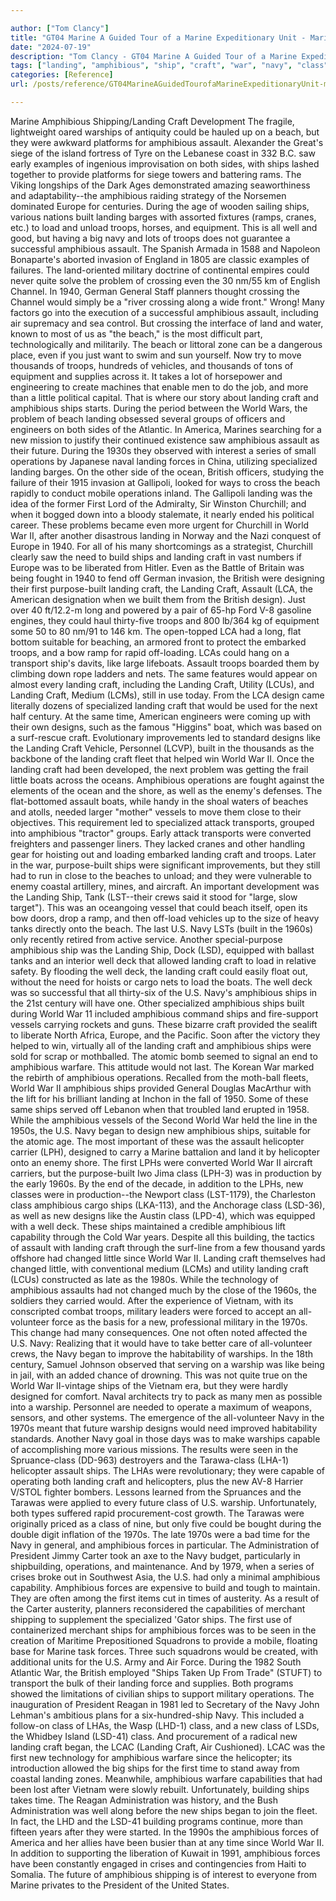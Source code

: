 ```yaml
---

author: ["Tom Clancy"]
title: "GT04 Marine A Guided Tour of a Marine Expeditionary Unit - Marine_split_091.html"
date: "2024-07-19"
description: "Tom Clancy - GT04 Marine A Guided Tour of a Marine Expeditionary Unit"
tags: ["landing", "amphibious", "ship", "craft", "war", "navy", "class", "assault", "world", "new", "force", "beach", "troop", "well", "would", "warship", "could", "first", "design", "operation", "ii", "time", "marine", "built", "specialized"]
categories: [Reference]
url: /posts/reference/GT04MarineAGuidedTourofaMarineExpeditionaryUnit-marinesplit091html

---
```



Marine
Amphibious Shipping/Landing Craft Development
The fragile, lightweight oared warships of antiquity could be hauled up on a beach, but they were awkward platforms for amphibious assault. Alexander the Great's siege of the island fortress of Tyre on the Lebanese coast in 332 B.C. saw early examples of ingenious improvisation on both sides, with ships lashed together to provide platforms for siege towers and battering rams. The Viking longships of the Dark Ages demonstrated amazing seaworthiness and adaptability--the amphibious raiding strategy of the Norsemen dominated Europe for centuries. During the age of wooden sailing ships, various nations built landing barges with assorted fixtures (ramps, cranes, etc.) to load and unload troops, horses, and equipment. This is all well and good, but having a big navy and lots of troops does not guarantee a successful amphibious assault. The Spanish Armada in 1588 and Napoleon Bonaparte's aborted invasion of England in 1805 are classic examples of failures. The land-oriented military doctrine of continental empires could never quite solve the problem of crossing even the 30 nm/55 km of English Channel. In 1940, German General Staff planners thought crossing the Channel would simply be a "river crossing along a wide front." Wrong!
Many factors go into the execution of a successful amphibious assault, including air supremacy and sea control. But crossing the interface of land and water, known to most of us as "the beach," is the most difficult part, technologically and militarily. The beach or littoral zone can be a dangerous place, even if you just want to swim and sun yourself. Now try to move thousands of troops, hundreds of vehicles, and thousands of tons of equipment and supplies across it. It takes a lot of horsepower and engineering to create machines that enable men to do the job, and more than a little political capital. That is where our story about landing craft and amphibious ships starts. During the period between the World Wars, the problem of beach landing obsessed several groups of officers and engineers on both sides of the Atlantic. In America, Marines searching for a new mission to justify their continued existence saw amphibious assault as their future. During the 1930s they observed with interest a series of small operations by Japanese naval landing forces in China, utilizing specialized landing barges.
On the other side of the ocean, British officers, studying the failure of their 1915 invasion at Gallipoli, looked for ways to cross the beach rapidly to conduct mobile operations inland. The Gallipoli landing was the idea of the former First Lord of the Admiralty, Sir Winston Churchill; and when it bogged down into a bloody stalemate, it nearly ended his political career. These problems became even more urgent for Churchill in World War II, after another disastrous landing in Norway and the Nazi conquest of Europe in 1940. For all of his many shortcomings as a strategist, Churchill clearly saw the need to build ships and landing craft in vast numbers if Europe was to be liberated from Hitler.
Even as the Battle of Britain was being fought in 1940 to fend off German invasion, the British were designing their first purpose-built landing craft, the Landing Craft, Assault (LCA, the American designation when we built them from the British design). Just over 40 ft/12.2-m long and powered by a pair of 65-hp Ford V-8 gasoline engines, they could haul thirty-five troops and 800 lb/364 kg of equipment some 50 to 80 nm/91 to 146 km. The open-topped LCA had a long, flat bottom suitable for beaching, an armored front to protect the embarked troops, and a bow ramp for rapid off-loading. LCAs could hang on a transport ship's davits, like large lifeboats. Assault troops boarded them by climbing down rope ladders and nets. The same features would appear on almost every landing craft, including the Landing Craft, Utility (LCUs), and Landing Craft, Medium (LCMs), still in use today. From the LCA design came literally dozens of specialized landing craft that would be used for the next half century. At the same time, American engineers were coming up with their own designs, such as the famous "Higgins" boat, which was based on a surf-rescue craft. Evolutionary improvements led to standard designs like the Landing Craft Vehicle, Personnel (LCVP), built in the thousands as the backbone of the landing craft fleet that helped win World War II.
Once the landing craft had been developed, the next problem was getting the frail little boats across the oceans. Amphibious operations are fought against the elements of the ocean and the shore, as well as the enemy's defenses. The flat-bottomed assault boats, while handy in the shoal waters of beaches and atolls, needed larger "mother" vessels to move them close to their objectives. This requirement led to specialized attack transports, grouped into amphibious "tractor" groups. Early attack transports were converted freighters and passenger liners. They lacked cranes and other handling gear for hoisting out and loading embarked landing craft and troops. Later in the war, purpose-built ships were significant improvements, but they still had to run in close to the beaches to unload; and they were vulnerable to enemy coastal artillery, mines, and aircraft.
An important development was the Landing Ship, Tank (LST--their crews said it stood for "large, slow target"). This was an oceangoing vessel that could beach itself, open its bow doors, drop a ramp, and then off-load vehicles up to the size of heavy tanks directly onto the beach. The last U.S. Navy LSTs (built in the 1960s) only recently retired from active service. Another special-purpose amphibious ship was the Landing Ship, Dock (LSD), equipped with ballast tanks and an interior well deck that allowed landing craft to load in relative safety. By flooding the well deck, the landing craft could easily float out, without the need for hoists or cargo nets to load the boats. The well deck was so successful that all thirty-six of the U.S. Navy's amphibious ships in the 21st century will have one. Other specialized amphibious ships built during World War 11 included amphibious command ships and fire-support vessels carrying rockets and guns.
These bizarre craft provided the sealift to liberate North Africa, Europe, and the Pacific. Soon after the victory they helped to win, virtually all of the landing craft and amphibious ships were sold for scrap or mothballed. The atomic bomb seemed to signal an end to amphibious warfare. This attitude would not last. The Korean War marked the rebirth of amphibious operations. Recalled from the moth-ball fleets, World War II amphibious ships provided General Douglas MacArthur with the lift for his brilliant landing at Inchon in the fall of 1950. Some of these same ships served off Lebanon when that troubled land erupted in 1958. While the amphibious vessels of the Second World War held the line in the 1950s, the U.S. Navy began to design new amphibious ships, suitable for the atomic age. The most important of these was the assault helicopter carrier (LPH), designed to carry a Marine battalion and land it by helicopter onto an enemy shore. The first LPHs were converted World War II aircraft carriers, but the purpose-built Iwo Jima class (LPH-3) was in production by the early 1960s. By the end of the decade, in addition to the LPHs, new classes were in production--the Newport class (LST-1179), the Charleston class amphibious cargo ships (LKA-113), and the Anchorage class (LSD-36), as well as new designs like the Austin class (LPD-4), which was equipped with a well deck. These ships maintained a credible amphibious lift capability through the Cold War years. Despite all this building, the tactics of assault with landing craft through the surf-line from a few thousand yards offshore had changed little since World War II. Landing craft themselves had changed little, with conventional medium (LCMs) and utility landing craft (LCUs) constructed as late as the 1980s.
While the technology of amphibious assaults had not changed much by the close of the 1960s, the soldiers they carried would. After the experience of Vietnam, with its conscripted combat troops, military leaders were forced to accept an all-volunteer force as the basis for a new, professional military in the 1970s. This change had many consequences. One not often noted affected the U.S. Navy: Realizing that it would have to take better care of all-volunteer crews, the Navy began to improve the habitability of warships. In the 18th century, Samuel Johnson observed that serving on a warship was like being in jail, with an added chance of drowning. This was not quite true on the World War II-vintage ships of the Vietnam era, but they were hardly designed for comfort. Naval architects try to pack as many men as possible into a warship. Personnel are needed to operate a maximum of weapons, sensors, and other systems. The emergence of the all-volunteer Navy in the 1970s meant that future warship designs would need improved habitability standards.
Another Navy goal in those days was to make warships capable of accomplishing more various missions. The results were seen in the Spruance-class (DD-963) destroyers and the Tarawa-class (LHA-1) helicopter assault ships. The LHAs were revolutionary; they were capable of operating both landing craft and helicopters, plus the new AV-8 Harrier V/STOL fighter bombers. Lessons learned from the Spruances and the Tarawas were applied to every future class of U.S. warship. Unfortunately, both types suffered rapid procurement-cost growth. The Tarawas were originally priced as a class of nine, but only five could be bought during the double digit inflation of the 1970s. The late 1970s were a bad time for the Navy in general, and amphibious forces in particular. The Administration of President Jimmy Carter took an axe to the Navy budget, particularly in shipbuilding, operations, and maintenance. And by 1979, when a series of crises broke out in Southwest Asia, the U.S. had only a minimal amphibious capability. Amphibious forces are expensive to build and tough to maintain. They are often among the first items cut in times of austerity.
As a result of the Carter austerity, planners reconsidered the capabilities of merchant shipping to supplement the specialized 'Gator ships. The first use of containerized merchant ships for amphibious forces was to be seen in the creation of Maritime Prepositioned Squadrons to provide a mobile, floating base for Marine task forces. Three such squadrons would be created, with additional units for the U.S. Army and Air Force. During the 1982 South Atlantic War, the British employed "Ships Taken Up From Trade" (STUFT) to transport the bulk of their landing force and supplies. Both programs showed the limitations of civilian ships to support military operations.
The inauguration of President Reagan in 1981 led to Secretary of the Navy John Lehman's ambitious plans for a six-hundred-ship Navy. This included a follow-on class of LHAs, the Wasp (LHD-1) class, and a new class of LSDs, the Whidbey Island (LSD-41) class. And procurement of a radical new landing craft began, the LCAC (Landing Craft, Air Cushioned). LCAC was the first new technology for amphibious warfare since the helicopter; its introduction allowed the big ships for the first time to stand away from coastal landing zones. Meanwhile, amphibious warfare capabilities that had been lost after Vietnam were slowly rebuilt. Unfortunately, building ships takes time. The Reagan Administration was history, and the Bush Administration was well along before the new ships began to join the fleet. In fact, the LHD and the LSD-41 building programs continue, more than fifteen years after they were started.
In the 1990s the amphibious forces of America and her allies have been busier than at any time since World War II. In addition to supporting the liberation of Kuwait in 1991, amphibious forces have been constantly engaged in crises and contingencies from Haiti to Somalia. The future of amphibious shipping is of interest to everyone from Marine privates to the President of the United States.
